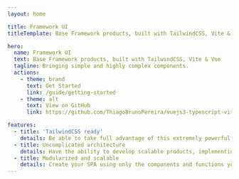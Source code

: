 ```yaml
---
layout: home

title: Framework UI
titleTemplate: Base Framework products, built with TailwindCSS, Vite & Vue

hero:
  name: Framework UI
  text: Base Framework products, built with TailwindCSS, Vite & Vue
  tagline: Bringing simple and highly complex components.
  actions:
    - theme: brand
      text: Get Started
      link: /guide/getting-started
    - theme: alt
      text: View on GitHub
      link: https://github.com/ThiagoBrunoPereira/vuejs3-typescript-vite

features:
  - title: 'TailwindCSS ready'
    details: Be able to take full advantage of this extremely powerful and flexible CSS framework.
  - title: Uncomplicated architecture
    details: Have the ability to develop scalable products, implementing in a simple and objective way.
  - title: Modularized and scalable
    details: Create your SPA using only the components and functions you need, reducing the size of the final build.
---
```

